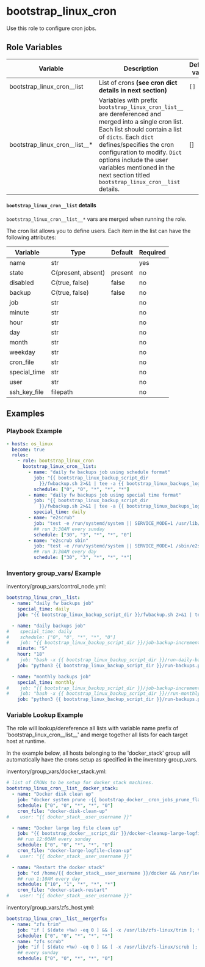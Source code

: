 
# bootstrap_linux_cron

Use this role to configure cron jobs.

## Role Variables

| Variable                      | Description                                                                                                                                                                                                                                                                                                                                           | Default value |
|-------------------------------|-------------------------------------------------------------------------------------------------------------------------------------------------------------------------------------------------------------------------------------------------------------------------------------------------------------------------------------------------------|---------------|
| bootstrap_linux_cron__list    | List of crons **(see cron dict details in next section)**                                                                                                                                                                                                                                                                                             | `[]`          |
| bootstrap_linux_cron__list__* | Variables with prefix `bootstrap_linux_cron_list__` are dereferenced and merged into a single cron list.  Each list should contain a list of `dicts`.  Each `dict` defines/specifies the cron configuration to modify.  `Dict` options include the user variables mentioned in the next section titled `bootstrap_linux_cron__list` details. | []            |


#### `bootstrap_linux_cron__list` details

`bootstrap_linux_cron__list__*` vars are merged when running the role. 

The cron list allows you to define users. Each item in the list can have the following attributes:

| Variable     | Type               | Default | Required |
|--------------|--------------------|---------|----------|
| name         | str                |         | yes      |                                   
| state        | C(present, absent) | present | no       |
| disabled     | C(true, false)     | false   | no       |
| backup       | C(true, false)     | false   | no       |
| job          | str                |         | no       |        
| minute       | str                |         | no       |         
| hour         | str                |         | no       | 
| day          | str                |         | no       |         
| month        | str                |         | no       |   
| weekday      | str                |         | no       |   
| cron_file    | str                |         | no       |                                                 
| special_time | str                |         | no       |         
| user         | str                |         | no       | 
| ssh_key_file | filepath           |         | no       |         

## Examples

### Playbook Example

```yaml
- hosts: os_linux
  become: true
  roles:
    - role: bootstrap_linux_cron
      bootstrap_linux_cron__list:
        - name: "daily fw backups job using schedule format"
          job: "{{ bootstrap_linux_backup_script_dir 
            }}/fwbackup.sh 2>&1 | tee -a {{ bootstrap_linux_backups_log_dir }}/fwbackup_daily.log"
          schedule: ["0", "0", "*", "*", "*"]
        - name: "daily fw backups job using special time format"
          job: "{{ bootstrap_linux_backup_script_dir 
            }}/fwbackup.sh 2>&1 | tee -a {{ bootstrap_linux_backups_log_dir }}/fwbackup_daily.log"
          special_time: daily
        - name: "e2scrub"
          job: "test -e /run/systemd/system || SERVICE_MODE=1 /usr/lib/x86_64-linux-gnu/e2fsprogs/e2scrub_all_cron"
          ## run 3:30AM every sunday
          schedule: ["30", "3", "*", "*", "0"]
        - name: "e2scrub sbin"
          job: "test -e /run/systemd/system || SERVICE_MODE=1 /sbin/e2scrub_all -A -r"
          ## run 3:30AM every day
          schedule: ["30", "3", "*", "*", "*"]

```

### Inventory group_vars/ Example

inventory/group_vars/control_node.yml:
```yaml
bootstrap_linux_cron__list:
  - name: "daily fw backups job"
    special_time: daily
    job: "{{ bootstrap_linux_backup_script_dir }}/fwbackup.sh 2>&1 | tee -a {{ bootstrap_linux_backups_log_dir }}/fwbackup_daily.log"

  - name: "daily backups job"
#    special_time: daily
#    schedule: ["0", "0", "*", "*", "0"]
#    job: "{{ bootstrap_linux_backup_script_dir }}/job-backup-incremental.sh DAILY /data/Records {{ docker_stack__backups_dir }}/records/daily 2>&1 | tee -a {{ bootstrap_linux_backups_log_dir }}/backup_records_daily.log"
    minute: "5"
    hour: "18"
#    job: "bash -x {{ bootstrap_linux_backup_script_dir }}/run-daily-backup.sh"
    job: "python3 {{ bootstrap_linux_backup_script_dir }}/run-backups.py daily"

  - name: "monthly backups job"
    special_time: monthly
#    job: "{{ bootstrap_linux_backup_script_dir }}/job-backup-incremental.sh  MONTHLY /data/Records {{ docker_stack__backups_dir }}/records/monthly 2>&1 | tee -a {{ bootstrap_linux_backups_log_dir }}/backup_records_monthly.log"
#    job: "bash -x {{ bootstrap_linux_backup_script_dir }}//run-monthly-backup.sh"
    job: "python3 {{ bootstrap_linux_backup_script_dir }}/run-backups.py monthly"

```

### Variable Lookup Example

The role will lookup/dereference all lists with variable name prefix of 'bootstrap_linux_cron__list__' and merge together all lists for each target host at runtime.

In the example below, all hosts belonging to the 'docker_stack' group will automatically have the crons setup as specified in the inventory group_vars.

inventory/group_vars/docker_stack.yml:
```yaml
# list of CRONs to be setup for docker_stack machines.
bootstrap_linux_cron__list__docker_stack:
  - name: "Docker disk clean up"
    job: "docker system prune -{{ bootstrap_docker__cron_jobs_prune_flags }} 2>&1"
    schedule: ["0", "0", "*", "*", "0"]
    cron_file: "docker-disk-clean-up"
#    user: "{{ docker_stack__user_username }}"

  - name: "Docker large log file clean up"
    job: "{{ bootstrap_docker__script_dir }}/docker-cleanup-large-logfiles.sh -y 2>&1"
    ## run 12:00AM every sunday
    schedule: ["0", "0", "*", "*", "0"]
    cron_file: "docker-large-logfile-clean-up"
#    user: "{{ docker_stack__user_username }}"

  - name: "Restart the docker stack"
    job: "cd /home/{{ docker_stack__user_username }}/docker && /usr/local/bin/docker-compose up -d"
    ## run 1:10AM every day
    schedule: ["10", "1", "*", "*", "*"]
    cron_file: "docker-stack-restart"
#    user: "{{ docker_stack__user_username }}"
```


inventory/group_vars/zfs_host.yml:
```yaml
bootstrap_linux_cron__list__mergerfs:
  - name: "zfs trim"
    job: "if [ $(date +%w) -eq 0 ] && [ -x /usr/lib/zfs-linux/trim ]; then /usr/lib/zfs-linux/trim; fi"
    schedule: ["0", "0", "*", "*", "*"]
  - name: "zfs scrub"
    job: "if [ $(date +%w) -eq 0 ] && [ -x /usr/lib/zfs-linux/scrub ]; then /usr/lib/zfs-linux/scrub; fi"
    ## every sunday
    schedule: ["0", "0", "*", "*", "0"]

```
